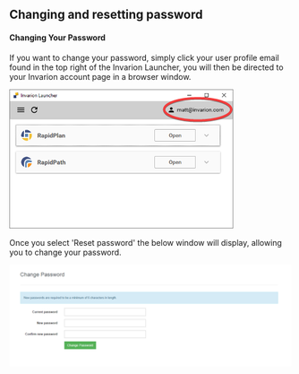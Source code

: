 ## Changing and resetting password

#### Changing Your Password

If you want to change your password, simply click your user profile email found in the top right of the Invarion Launcher, you will then be directed to your Invarion account page in a browser window.

![](./assets/Invarion_account.png)

Once you select 'Reset password' the below window will display, allowing you to change your password.

![](./assets/Change_Password_Online.png)
